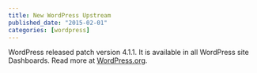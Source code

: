 ```yaml
---
title: New WordPress Upstream
published_date: "2015-02-01"
categories: [wordpress]
---
```

WordPress released patch version 4.1.1. It is available in all WordPress site Dashboards. Read more at [WordPress.org](https://wordpress.org/news/2015/02/wordpress-4-1-1).

